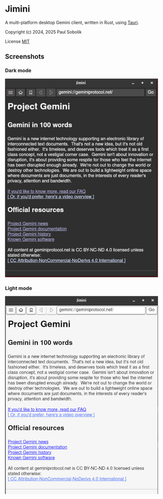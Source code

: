 # Jimini

A multi-platform desktop Gemini client, written in Rust, using [Tauri](https://v1.tauri.app/). 

Copyright (c) 2024, 2025 Paul Sobolik

License [MIT](LICENSE)

## Screenshots
### Dark mode
<img src='./src-image/screenshot-dark.png' alt="Dark mode screenshot"/>

### Light mode
<img src='./src-image/screenshot-light.png' alt="Lignt mode screenshot"/>
